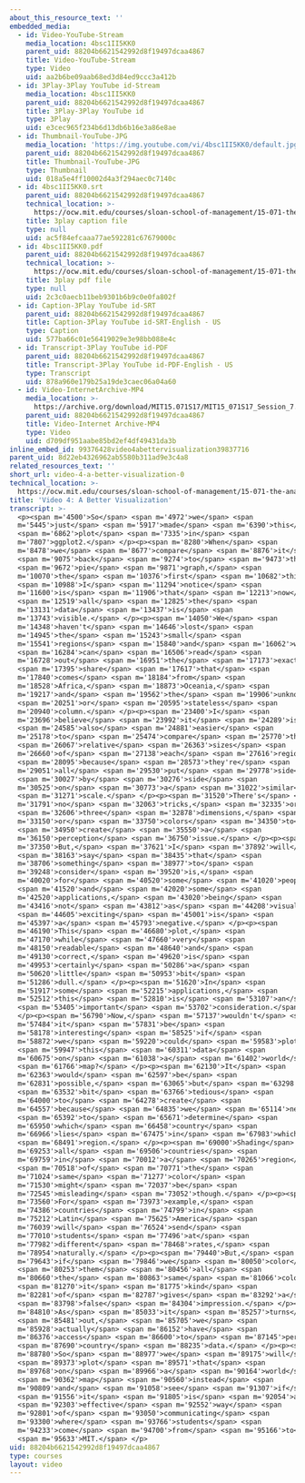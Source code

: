 ```yaml
---
about_this_resource_text: ''
embedded_media:
  - id: Video-YouTube-Stream
    media_location: 4bsc1II5KK0
    parent_uid: 88204b6621542992d8f19497dcaa4867
    title: Video-YouTube-Stream
    type: Video
    uid: aa2b6be09aab68ed3d84ed9ccc3a412b
  - id: 3Play-3Play YouTube id-Stream
    media_location: 4bsc1II5KK0
    parent_uid: 88204b6621542992d8f19497dcaa4867
    title: 3Play-3Play YouTube id
    type: 3Play
    uid: e3cec965f234b6d13db6b16e3a86e8ae
  - id: Thumbnail-YouTube-JPG
    media_location: 'https://img.youtube.com/vi/4bsc1II5KK0/default.jpg'
    parent_uid: 88204b6621542992d8f19497dcaa4867
    title: Thumbnail-YouTube-JPG
    type: Thumbnail
    uid: 018a5e4ff10002d4a3f294aec0c7140c
  - id: 4bsc1II5KK0.srt
    parent_uid: 88204b6621542992d8f19497dcaa4867
    technical_location: >-
      https://ocw.mit.edu/courses/sloan-school-of-management/15-071-the-analytics-edge-spring-2017/visualization/the-good-the-bad-and-the-ugly-visualization-recitation-recitation/video-4-a-better-visualization/video-4-a-better-visualization-0/4bsc1II5KK0.srt
    title: 3play caption file
    type: null
    uid: ac5f84efcaaa77ae592281c67679000c
  - id: 4bsc1II5KK0.pdf
    parent_uid: 88204b6621542992d8f19497dcaa4867
    technical_location: >-
      https://ocw.mit.edu/courses/sloan-school-of-management/15-071-the-analytics-edge-spring-2017/visualization/the-good-the-bad-and-the-ugly-visualization-recitation-recitation/video-4-a-better-visualization/video-4-a-better-visualization-0/4bsc1II5KK0.pdf
    title: 3play pdf file
    type: null
    uid: 2c3c0aecb11beb9301b6b9c0e0fa802f
  - id: Caption-3Play YouTube id-SRT
    parent_uid: 88204b6621542992d8f19497dcaa4867
    title: Caption-3Play YouTube id-SRT-English - US
    type: Caption
    uid: 577ba66c01e56419029e3e98bb088e4c
  - id: Transcript-3Play YouTube id-PDF
    parent_uid: 88204b6621542992d8f19497dcaa4867
    title: Transcript-3Play YouTube id-PDF-English - US
    type: Transcript
    uid: 878a960e179b25a19de3caec06a04a60
  - id: Video-InternetArchive-MP4
    media_location: >-
      https://archive.org/download/MIT15.071S17/MIT15_071S17_Session_7.4.05_300k.mp4
    parent_uid: 88204b6621542992d8f19497dcaa4867
    title: Video-Internet Archive-MP4
    type: Video
    uid: d709df951aabe85bd2ef4df49431da3b
inline_embed_id: 99376428video4abettervisualization39837716
parent_uid: 8d22eb4326962ab5580b311ad9e3c4a8
related_resources_text: ''
short_url: video-4-a-better-visualization-0
technical_location: >-
  https://ocw.mit.edu/courses/sloan-school-of-management/15-071-the-analytics-edge-spring-2017/visualization/the-good-the-bad-and-the-ugly-visualization-recitation-recitation/video-4-a-better-visualization/video-4-a-better-visualization-0
title: 'Video 4: A Better Visualization'
transcript: >-
  <p><span m='4500'>So</span> <span m='4972'>we</span> <span
  m='5445'>just</span> <span m='5917'>made</span> <span m='6390'>this</span>
  <span m='6862'>plot</span> <span m='7335'>in</span> <span
  m='7807'>ggplot2.</span> </p><p><span m='8280'>When</span> <span
  m='8478'>we</span> <span m='8677'>compare</span> <span m='8876'>it</span>
  <span m='9075'>back</span> <span m='9274'>to</span> <span m='9473'>the</span>
  <span m='9672'>pie</span> <span m='9871'>graph,</span> <span
  m='10070'>the</span> <span m='10376'>first</span> <span m='10682'>thing</span>
  <span m='10988'>I</span> <span m='11294'>notice</span> <span
  m='11600'>is</span> <span m='11906'>that</span> <span m='12213'>now</span>
  <span m='12519'>all</span> <span m='12825'>the</span> <span
  m='13131'>data</span> <span m='13437'>is</span> <span
  m='13743'>visible.</span> </p><p><span m='14050'>We</span> <span
  m='14348'>haven't</span> <span m='14646'>lost</span> <span
  m='14945'>the</span> <span m='15243'>small</span> <span
  m='15541'>regions</span> <span m='15840'>and</span> <span m='16062'>we</span>
  <span m='16284'>can</span> <span m='16506'>read</span> <span
  m='16728'>out</span> <span m='16951'>the</span> <span m='17173'>exact</span>
  <span m='17395'>share</span> <span m='17617'>that</span> <span
  m='17840'>comes</span> <span m='18184'>from</span> <span
  m='18528'>Africa,</span> <span m='18873'>Oceania,</span> <span
  m='19217'>and</span> <span m='19562'>the</span> <span m='19906'>unknown</span>
  <span m='20251'>or</span> <span m='20595'>stateless</span> <span
  m='20940'>column.</span> </p><p><span m='23400'>I</span> <span
  m='23696'>believe</span> <span m='23992'>it</span> <span m='24289'>is</span>
  <span m='24585'>also</span> <span m='24881'>easier</span> <span
  m='25178'>to</span> <span m='25474'>compare</span> <span m='25770'>the</span>
  <span m='26067'>relative</span> <span m='26363'>sizes</span> <span
  m='26660'>of</span> <span m='27138'>each</span> <span m='27616'>region</span>
  <span m='28095'>because</span> <span m='28573'>they're</span> <span
  m='29051'>all</span> <span m='29530'>put</span> <span m='29778'>side</span>
  <span m='30027'>by</span> <span m='30276'>side</span> <span
  m='30525'>on</span> <span m='30773'>a</span> <span m='31022'>similar</span>
  <span m='31271'>scale.</span> </p><p><span m='31520'>There's</span> <span
  m='31791'>no</span> <span m='32063'>tricks,</span> <span m='32335'>or</span>
  <span m='32606'>three</span> <span m='32878'>dimensions,</span> <span
  m='33150'>or</span> <span m='33750'>colors</span> <span m='34350'>to</span>
  <span m='34950'>create</span> <span m='35550'>a</span> <span
  m='36150'>perception</span> <span m='36750'>issue.</span> </p><p><span
  m='37350'>But,</span> <span m='37621'>I</span> <span m='37892'>will</span>
  <span m='38163'>say</span> <span m='38435'>that</span> <span
  m='38706'>something</span> <span m='38977'>to</span> <span
  m='39248'>consider</span> <span m='39520'>is,</span> <span
  m='40020'>for</span> <span m='40520'>some</span> <span m='41020'>people</span>
  <span m='41520'>and</span> <span m='42020'>some</span> <span
  m='42520'>applications,</span> <span m='43020'>being</span> <span
  m='43416'>not</span> <span m='43812'>as</span> <span m='44208'>visually</span>
  <span m='44605'>exciting</span> <span m='45001'>is</span> <span
  m='45397'>a</span> <span m='45793'>negative.</span> </p><p><span
  m='46190'>This</span> <span m='46680'>plot,</span> <span
  m='47170'>while</span> <span m='47660'>very</span> <span
  m='48150'>readable</span> <span m='48640'>and</span> <span
  m='49130'>correct,</span> <span m='49620'>is</span> <span
  m='49953'>certainly</span> <span m='50286'>a</span> <span
  m='50620'>little</span> <span m='50953'>bit</span> <span
  m='51286'>dull.</span> </p><p><span m='51620'>In</span> <span
  m='51917'>some</span> <span m='52215'>applications,</span> <span
  m='52512'>this</span> <span m='52810'>is</span> <span m='53107'>an</span>
  <span m='53405'>important</span> <span m='53702'>consideration.</span>
  </p><p><span m='56790'>Now,</span> <span m='57137'>wouldn't</span> <span
  m='57484'>it</span> <span m='57831'>be</span> <span
  m='58178'>interesting</span> <span m='58525'>if</span> <span
  m='58872'>we</span> <span m='59220'>could</span> <span m='59583'>plot</span>
  <span m='59947'>this</span> <span m='60311'>data</span> <span
  m='60675'>on</span> <span m='61038'>a</span> <span m='61402'>world</span>
  <span m='61766'>map?</span> </p><p><span m='62130'>It</span> <span
  m='62363'>would</span> <span m='62597'>be</span> <span
  m='62831'>possible,</span> <span m='63065'>but</span> <span m='63298'>a</span>
  <span m='63532'>bit</span> <span m='63766'>tedious</span> <span
  m='64000'>to</span> <span m='64278'>create</span> <span
  m='64557'>because</span> <span m='64835'>we</span> <span m='65114'>need</span>
  <span m='65392'>to</span> <span m='65671'>determine</span> <span
  m='65950'>which</span> <span m='66458'>country</span> <span
  m='66966'>lies</span> <span m='67475'>in</span> <span m='67983'>which</span>
  <span m='68491'>region.</span> </p><p><span m='69000'>Shading</span> <span
  m='69253'>all</span> <span m='69506'>countries</span> <span
  m='69759'>in</span> <span m='70012'>a</span> <span m='70265'>region</span>
  <span m='70518'>of</span> <span m='70771'>the</span> <span
  m='71024'>same</span> <span m='71277'>color</span> <span
  m='71530'>might</span> <span m='72037'>be</span> <span
  m='72545'>misleading</span> <span m='73052'>though.</span> </p><p><span
  m='73560'>For</span> <span m='73973'>example,</span> <span
  m='74386'>countries</span> <span m='74799'>in</span> <span
  m='75212'>Latin</span> <span m='75625'>America</span> <span
  m='76039'>will</span> <span m='76524'>send</span> <span
  m='77010'>students</span> <span m='77496'>at</span> <span
  m='77982'>different</span> <span m='78468'>rates,</span> <span
  m='78954'>naturally.</span> </p><p><span m='79440'>But,</span> <span
  m='79643'>if</span> <span m='79846'>we</span> <span m='80050'>color</span>
  <span m='80253'>them</span> <span m='80456'>all</span> <span
  m='80660'>the</span> <span m='80863'>same</span> <span m='81066'>color,</span>
  <span m='81270'>it</span> <span m='81775'>kind</span> <span
  m='82281'>of</span> <span m='82787'>gives</span> <span m='83292'>a</span>
  <span m='83798'>false</span> <span m='84304'>impression.</span> </p><p><span
  m='84810'>As</span> <span m='85033'>it</span> <span m='85257'>turns</span>
  <span m='85481'>out,</span> <span m='85705'>we</span> <span
  m='85928'>actually</span> <span m='86152'>have</span> <span
  m='86376'>access</span> <span m='86600'>to</span> <span m='87145'>per</span>
  <span m='87690'>country</span> <span m='88235'>data.</span> </p><p><span
  m='88780'>So</span> <span m='88977'>we</span> <span m='89175'>will</span>
  <span m='89373'>plot</span> <span m='89571'>that</span> <span
  m='89768'>on</span> <span m='89966'>a</span> <span m='90164'>world</span>
  <span m='90362'>map</span> <span m='90560'>instead</span> <span
  m='90809'>and</span> <span m='91058'>see</span> <span m='91307'>if</span>
  <span m='91556'>it</span> <span m='91805'>is</span> <span m='92054'>an</span>
  <span m='92303'>effective</span> <span m='92552'>way</span> <span
  m='92801'>of</span> <span m='93050'>communicating</span> <span
  m='93300'>where</span> <span m='93766'>students</span> <span
  m='94233'>come</span> <span m='94700'>from</span> <span m='95166'>to</span>
  <span m='95633'>MIT.</span> </p>
uid: 88204b6621542992d8f19497dcaa4867
type: courses
layout: video
---
```

